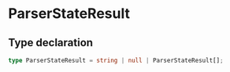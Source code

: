 # ParserStateResult

## Type declaration

```ts
type ParserStateResult = string | null | ParserStateResult[];
```
